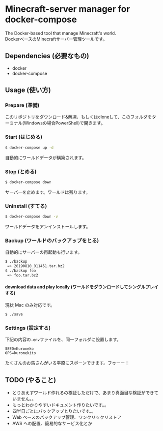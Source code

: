 # Minecraft-server manager for docker-compose

The Docker-based tool that manage Minecraft's world.  
DockerベースのMinecraftサーバー管理ツールです。

## Dependencies (必要なもの)

- docker
- docker-compose

## Usage (使い方)

### Prepare (準備)

このリポジトリをダウンロード&amp;解凍、もしくはcloneして、このフォルダをターミナル(Windowsの場合PowerShell)で開きます。

### Start (はじめる)

```sh
$ docker-compose up -d
```

自動的にワールドデータが構築されます。

### Stop (とめる)

```sh
$ docker-compose down
```

サーバーを止めます。ワールドは残ります。

### Uninstall (すてる)

```sh
$ docker-compose down -v
```

ワールドデータをアンインストールします。

### Backup (ワールドのバックアップをとる)

自動的にサーバーの再起動も行います。

```sh
$ ./backup
 => 20190810_011451.tar.bz2
$ ./backup foo
 => foo.tar.bz2
```

#### download data and play locally (ワールドをダウンロードしてシングルプレイする)

現状 Mac のみ対応です。

```sh
$ ./save
```

### Settings (設定する)

下記の内容の`.env`ファイルを、同一フォルダに設置します。

```dotenv
SEED=Kuroneko
OPS=kuronekito
```

たくさんのお馬さんがいる平原にスポーンできます。フゥーー！

## TODO (やること)

- とりあえずワールド作れるの検証しただけで、あまり真面目な検証ができていません。。
- もっとわかりやすいドキュメント作りたいです。。
- 四半日ごとにバックアップとりたいです。。
- Web ベースのバックアップ管理、ワンクリックリストア
- AWS への配置、簡易的なサービス化とか
